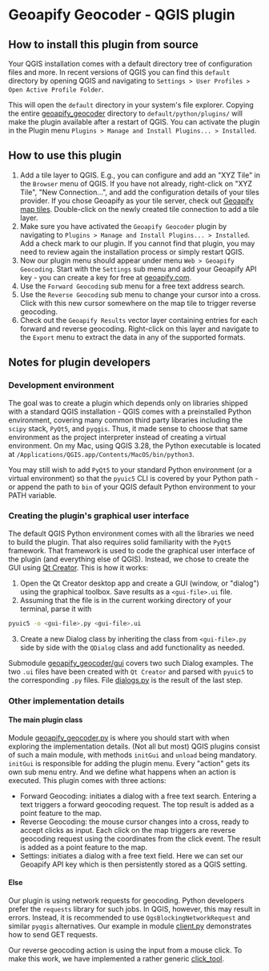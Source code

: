 # Geoapify Geocoder - QGIS plugin

## How to install this plugin from source

Your QGIS installation comes with a default directory tree of configuration files and more. In recent versions of QGIS
you can find this `default` directory by opening QGIS and navigating to
`Settings > User Profiles > Open Active Profile Folder`.

This will open the `default` directory in your system's file explorer. Copying the entire
[geoapify_geocoder](geoapify_geocoder) directory to `default/python/plugins/` will make the plugin available after a
restart of QGIS. You can activate the plugin in the Plugin menu `Plugins > Manage and Install Plugins... > Installed`.

## How to use this plugin

1. Add a tile layer to QGIS. E.g., you can configure and add an "XYZ Tile" in the `Browser` menu of QGIS. If you have
not already, right-click on "XYZ Tile", "New Connection...", and add the configuration details of your tiles provider.
If you chose Geoapify as your tile server, check out
[Geoapify map tiles](https://apidocs.geoapify.com/docs/maps/map-tiles/#about).
Double-click on the newly created tile connection to add a tile layer.
2. Make sure you have activated the `Geoapify Geocoder` plugin by navigating to
`Plugins > Manage and Install Plugins... > Installed`.
Add a check mark to our plugin. If you cannot find that plugin, you may need to review again the installation process
or simply restart QGIS.
3. Now our plugin menu should appear under menu `Web > Geoapify Geocoding`. Start with the `Settings` sub menu and add
your Geoapify API key - you can create a key for free at [geoapify.com](https://www.geoapify.com/).
4. Use the `Forward Geocoding` sub menu for a free text address search.
5. Use the `Reverse Geocoding` sub menu to change your cursor into a cross. Click with this new cursor somewhere on
the map tile to trigger reverse geocoding.
6. Check out the `Geoapify Results` vector layer containing entries for each forward and reverse geocoding. Right-click
on this layer and navigate to the `Export` menu to extract the data in any of the supported formats.


## Notes for plugin developers

### Development environment

The goal was to create a plugin which depends only on libraries shipped with a standard QGIS installation - QGIS
comes with a preinstalled Python environment, covering many common third party libraries including the `scipy` stack,
`PyQt5`, and `pyqgis`. Thus, it made sense to choose that same environment as the project interpreter instead of
creating a virtual environment. On my Mac, using QGIS 3.28, the Python executable is located at
`/Applications/QGIS.app/Contents/MacOS/bin/python3`.

You may still wish to add `PyQt5` to your standard Python environment (or a virtual environment) so that the `pyuic5`
CLI is covered by your Python path - or append the path to `bin` of your QGIS default Python environment to your PATH
variable.

### Creating the plugin's graphical user interface

The default QGIS Python environment comes with all the libraries we need to build the plugin. That also requires solid
familiarity with the `PyQt5` framework. That framework is used to code the graphical user
interface of the plugin (and everything else of QGIS). Instead, we chose to create
the GUI using [Qt Creator](https://www.qt.io/product/development-tools). This is how it works:

1. Open the Qt Creator desktop app and create a GUI (window, or "dialog") using the graphical toolbox. Save results as a
`<gui-file>.ui` file.
2. Assuming that the file is in the current working directory of your terminal, parse it with
```bash
pyuic5 -o <gui-file>.py <gui-file>.ui
```
3. Create a new Dialog class by inheriting the class from `<gui-file>.py` side by side with the `QDialog` class and add
functionality as needed.

Submodule [geoapify_geocoder/gui](geoapify_geocoder/gui) covers two such Dialog examples. The two
`.ui` files have been created with `Qt Creator` and parsed with `pyuic5` to the corresponding `.py` files. File
[dialogs.py](geoapify_geocoder/gui/dialogs.py) is the result of the last step.

### Other implementation details

#### The main plugin class

Module [geoapify_geocoder.py](geoapify_geocoder/geoapify_geocoder.py) is where you should start with when exploring
the implementation details. (Not all but most) QGIS plugins consist of such a main module, with methods
`initGui` and `unload` being mandatory. `initGui` is responsible for adding the plugin menu. Every "action" gets
its own sub menu entry. And we define what happens when an action is executed. This plugin comes with three actions:

- Forward Geocoding: initiates a dialog with a free text search. Entering a text triggers a forward geocoding
request. The top result is added as a point feature to the map.
- Reverse Geocoding: the mouse cursor changes into a cross, ready to accept clicks as input. Each click on the map
triggers are reverse geocoding request using the coordinates from the click event. The result is added as a point
feature to the map.
- Settings: initiates a dialog with a free text field. Here we can set our Geoapify API key which is then persistently
stored as a QGIS setting.

#### Else

Our plugin is using network requests for geocoding. Python developers prefer the `requests` library for such jobs.
In QGIS, however, this may result in errors. Instead, it is recommended to use `QgsBlockingNetworkRequest` and similar
`pyqgis` alternatives. Our example in module [client.py](geoapify_geocoder/common/client.py) demonstrates how to send
GET requests.

Our reverse geocoding action is using the input from a mouse click. To make this work, we have implemented a rather
generic [click_tool](geoapify_geocoder/common/click_tool.py).
